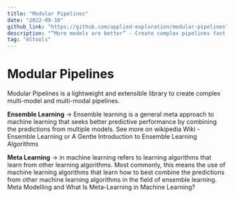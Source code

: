 ```yaml
---
title: "Modular Pipelines"
date: "2022-09-10"
github_link: "https://github.com/applied-exploration/modular-pipelines"
description: "“More models are better” - Create complex pipelines fast. Ensemble, stack multiple models, with support of multi-objective training."
tag: "mltools"
---
```


# Modular Pipelines

Modular Pipelines is a lightweight and extensible library to create complex multi-model and multi-modal pipelines.

**Ensemble Learning** → Ensemble learning is a general meta approach to machine learning that seeks better predictive performance by combining the predictions from multiple models. See more on wikipedia Wiki - Ensemble Learning or A Gentle Introduction to Ensemble Learning Algorithms

**Meta Learning** → in machine learning refers to learning algorithms that learn from other learning algorithms. Most commonly, this means the use of machine learning algorithms that learn how to best combine the predictions from other machine learning algorithms in the field of ensemble learning. Meta Modelling and What Is Meta-Learning in Machine Learning?
